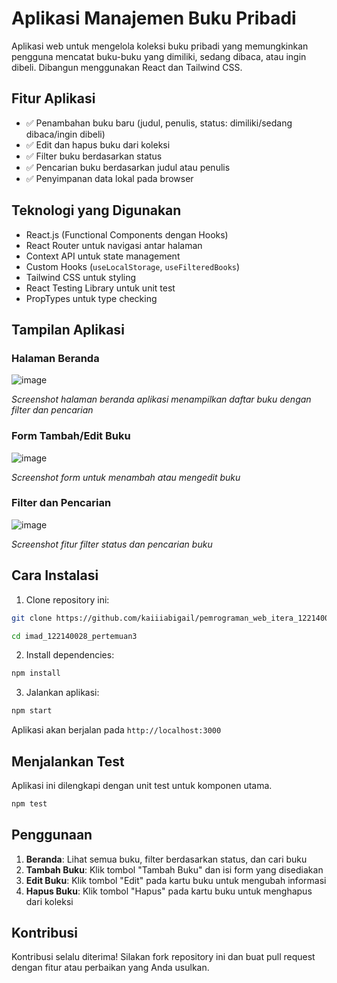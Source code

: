 # Aplikasi Manajemen Buku Pribadi

Aplikasi web untuk mengelola koleksi buku pribadi yang memungkinkan pengguna mencatat buku-buku yang dimiliki, sedang dibaca, atau ingin dibeli. Dibangun menggunakan React dan Tailwind CSS.

## Fitur Aplikasi

- ✅ Penambahan buku baru (judul, penulis, status: dimiliki/sedang dibaca/ingin dibeli)
- ✅ Edit dan hapus buku dari koleksi
- ✅ Filter buku berdasarkan status
- ✅ Pencarian buku berdasarkan judul atau penulis
- ✅ Penyimpanan data lokal pada browser

## Teknologi yang Digunakan

- React.js (Functional Components dengan Hooks)
- React Router untuk navigasi antar halaman
- Context API untuk state management
- Custom Hooks (`useLocalStorage`, `useFilteredBooks`)
- Tailwind CSS untuk styling
- React Testing Library untuk unit test
- PropTypes untuk type checking

## Tampilan Aplikasi

### Halaman Beranda
![image](https://github.com/user-attachments/assets/95433063-4af9-42d0-b0e5-87a2ffb771c6)

*Screenshot halaman beranda aplikasi menampilkan daftar buku dengan filter dan pencarian*

### Form Tambah/Edit Buku
![image](https://github.com/user-attachments/assets/efbed8d5-d88f-4ad6-a8bf-0494c7b01fc4)

*Screenshot form untuk menambah atau mengedit buku*

### Filter dan Pencarian
![image](https://github.com/user-attachments/assets/beef924d-6075-4174-b7f7-4d72781a9492)

*Screenshot fitur filter status dan pencarian buku*

## Cara Instalasi

1. Clone repository ini:
```bash
git clone https://github.com/kaiiiabigail/pemrograman_web_itera_122140028.git

cd imad_122140028_pertemuan3
```

2. Install dependencies:
```bash
npm install
```

3. Jalankan aplikasi:
```bash
npm start
```

Aplikasi akan berjalan pada `http://localhost:3000`

## Menjalankan Test

Aplikasi ini dilengkapi dengan unit test untuk komponen utama.

```bash
npm test
```



## Penggunaan

1. **Beranda**: Lihat semua buku, filter berdasarkan status, dan cari buku
2. **Tambah Buku**: Klik tombol "Tambah Buku" dan isi form yang disediakan
3. **Edit Buku**: Klik tombol "Edit" pada kartu buku untuk mengubah informasi
4. **Hapus Buku**: Klik tombol "Hapus" pada kartu buku untuk menghapus dari koleksi

## Kontribusi

Kontribusi selalu diterima! Silakan fork repository ini dan buat pull request dengan fitur atau perbaikan yang Anda usulkan.
